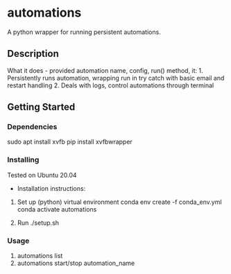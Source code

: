 
# automations

A python wrapper for running persistent automations.


## Description

What it does - provided automation name, config, run() method, it:
    1. Persistently runs automation, wrapping run in try catch with basic email and restart handling
    2. Deals with logs, control automations through terminal


## Getting Started

### Dependencies


sudo apt install xvfb
pip install xvfbwrapper

### Installing

Tested on Ubuntu 20.04 

* Installation instructions:

1. Set up (python) virtual environment
    conda env create -f conda_env.yml
    conda activate automations

2. Run ./setup.sh

### Usage

1. automations list 
2. automations start/stop automation_name 








